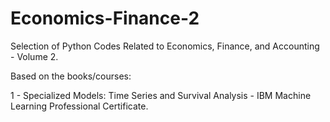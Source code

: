 # Economics-Finance-2
Selection of Python Codes Related to Economics, Finance, and Accounting - Volume 2.

Based on the books/courses:

1 - Specialized Models: Time Series and Survival Analysis - IBM Machine Learning Professional Certificate.
